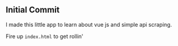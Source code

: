 ## Initial Commit

I made this little app to learn about vue js and simple api scraping.

Fire up ```index.html``` to get rollin'
